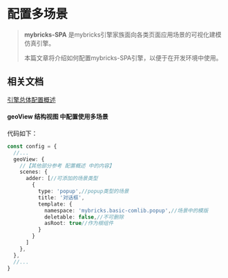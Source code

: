 # 配置多场景

>**mybricks-SPA** 是mybricks引擎家族面向各类页面应用场景的可视化建模仿真引擎。
>
>本篇文章将介绍如何配置mybricks-SPA引擎，以便于在开发环境中使用。
>


## 相关文档
[引擎总体配置概述](../docs/01-config/index.md)<br/>


#### geoView 结构视图 中配置使用多场景
代码如下：
```typescript jsx
const config = {
  //...
  geoView: {
    //【其他部分参考 配置概述 中的内容】
    scenes: {
      adder: [//可添加的场景类型
        {
          type: 'popup',//popup类型的场景
          title: '对话框',
          template: {
            namespace: 'mybricks.basic-comlib.popup',//场景中的模版
            deletable: false,//不可删除
            asRoot: true//作为根组件
          }
        }
      ]
    },
  },
  //...
}
```